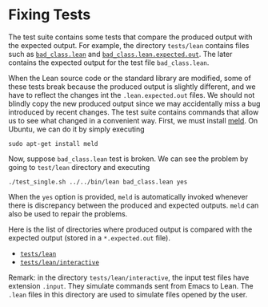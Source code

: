 Fixing Tests
============

The test suite contains some tests that compare the produced output
with the expected output. For example, the directory `tests/lean`
contains files such as [`bad_class.lean`](../tests/lean/bad_class.lean) and
[`bad_class.lean.expected.out`](../tests/lean/bad_class.lean.expected.out).
The later contains the expected output for the test file `bad_class.lean`.

When the Lean source code or the standard library are modified, some of these
tests break because the produced output is slightly different, and we have
to reflect the changes int the `.lean.expected.out` files.
We should not blindly copy the new produced output since we may accidentally
miss a bug introduced by recent changes.
The test suite contains commands that allow us to see what changed in a convenient way.
First, we must install [meld](http://meldmerge.org/). On Ubuntu, we can do it by simply executing

```
sudo apt-get install meld
```

Now, suppose `bad_class.lean` test is broken. We can see the problem by going to `test/lean` directory and
executing

```
./test_single.sh ../../bin/lean bad_class.lean yes
```

When the `yes` option is provided, `meld` is automatically invoked
whenever there is discrepancy between the produced and expected
outputs. `meld` can also be used to repair the problems.

Here is the list of directories where produced output is compared with
the expected output (stored in a `*.expected.out` file).

- [`tests/lean`](../tests/lean)
- [`tests/lean/interactive`](../tests/lean/interactive)

Remark: in the directory `tests/lean/interactive`, the input test files have extension `.input`.
They simulate commands sent from Emacs to Lean.
The `.lean` files in this directory are used to simulate files opened by the user.